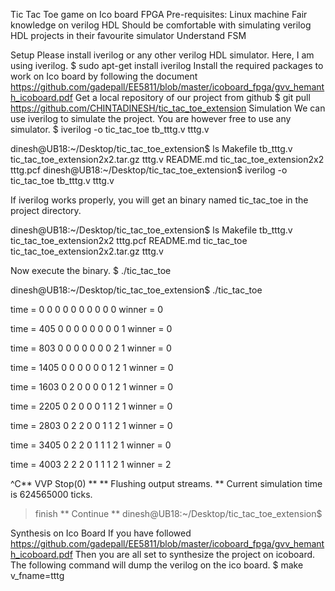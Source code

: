 Tic Tac Toe game on Ico board FPGA
Pre-requisites:
Linux machine
Fair knowledge on verilog HDL
Should be comfortable with simulating verilog HDL projects in their favourite simulator
Understand FSM

Setup
Please install iverilog or any other verilog HDL simulator. Here, I am using iverilog. 
$ sudo apt-get install iverilog
Install the required packages to work on Ico board by following the document https://github.com/gadepall/EE5811/blob/master/icoboard_fpga/gvv_hemanth_icoboard.pdf
Get a local repository of our project from github 
$ git pull https://github.com/CHINTADINESH/tic_tac_toe_extension 
Simulation
We can use iverilog to simulate the project. You are however free to use any simulator. 
        $ iverilog -o tic_tac_toe tb_tttg.v tttg.v


dinesh@UB18:~/Desktop/tic_tac_toe_extension$ ls
Makefile   tb_tttg.v                 tic_tac_toe_extension2x2.tar.gz  tttg.v
README.md  tic_tac_toe_extension2x2  tttg.pcf
dinesh@UB18:~/Desktop/tic_tac_toe_extension$ iverilog -o tic_tac_toe tb_tttg.v tttg.v




If iverilog works properly, you will get an binary named tic_tac_toe in the project directory.

dinesh@UB18:~/Desktop/tic_tac_toe_extension$ ls
Makefile   tb_tttg.v    tic_tac_toe_extension2x2         tttg.pcf
README.md  tic_tac_toe  tic_tac_toe_extension2x2.tar.gz  tttg.v



Now execute the binary. 
$ ./tic_tac_toe


dinesh@UB18:~/Desktop/tic_tac_toe_extension$ ./tic_tac_toe

time =   0
 0 0 0
 0 0 0
 0 0 0
 winner = 0


time = 405
 0 0 0
 0 0 0
 0 0 1
 winner = 0


time = 803
 0 0 0
 0 0 0
 0 2 1
 winner = 0


time = 1405
 0 0 0
 0 0 0
 1 2 1
 winner = 0


time = 1603
 0 2 0
 0 0 0
 1 2 1
 winner = 0


time = 2205
 0 2 0
 0 0 1
 1 2 1
 winner = 0


time = 2803
 0 2 2
 0 0 1
 1 2 1
 winner = 0


time = 3405
 0 2 2
 0 1 1
 1 2 1
 winner = 0


time = 4003
 2 2 2
 0 1 1
 1 2 1
 winner = 2

^C** VVP Stop(0) **
** Flushing output streams.
** Current simulation time is 624565000 ticks.
> finish
** Continue **
dinesh@UB18:~/Desktop/tic_tac_toe_extension$



Synthesis on Ico Board
If you have followed https://github.com/gadepall/EE5811/blob/master/icoboard_fpga/gvv_hemanth_icoboard.pdf
Then you are all set to synthesize the project on icoboard. The following command will dump the verilog on the ico board.
$ make v_fname=tttg
    
 


